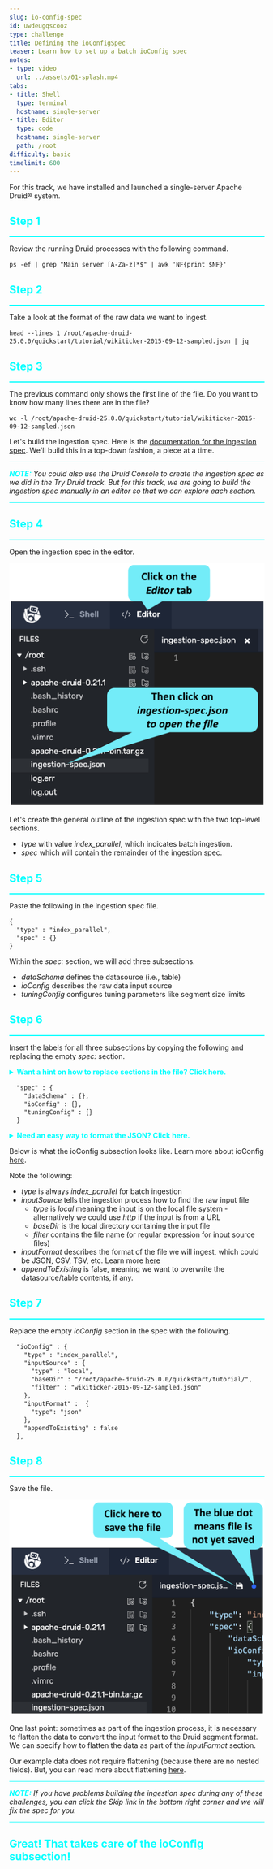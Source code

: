 ```yaml
---
slug: io-config-spec
id: uwdeugqscooz
type: challenge
title: Defining the ioConfigSpec
teaser: Learn how to set up a batch ioConfig spec
notes:
- type: video
  url: ../assets/01-splash.mp4
tabs:
- title: Shell
  type: terminal
  hostname: single-server
- title: Editor
  type: code
  hostname: single-server
  path: /root
difficulty: basic
timelimit: 600
---
```

For this track, we have installed and launched a single-server Apache Druid® system.

<h2 style="color:cyan">Step 1</h2><hr style="color:cyan;background-color:cyan;height:2px">

Review the running Druid processes with the following command.

```
ps -ef | grep "Main server [A-Za-z]*$" | awk 'NF{print $NF}'
```

<h2 style="color:cyan">Step 2</h2><hr style="color:cyan;background-color:cyan;height:2px">

Take a look at the format of the raw data we want to ingest.

```
head --lines 1 /root/apache-druid-25.0.0/quickstart/tutorial/wikiticker-2015-09-12-sampled.json | jq
```

<h2 style="color:cyan">Step 3</h2><hr style="color:cyan;background-color:cyan;height:2px">

The previous command only shows the first line of the file.
Do you want to know how many lines there are in the file?

```
wc -l /root/apache-druid-25.0.0/quickstart/tutorial/wikiticker-2015-09-12-sampled.json
```

Let's build the ingestion spec.
Here is the [documentation for the ingestion spec](https://druid.apache.org/docs/latest/ingestion/native-batch.html).
We'll build this in a top-down fashion, a piece at a time.

<hr style="background-color:cyan">
<p><span style="color:cyan"><strong><em>NOTE:</em></strong></span> <i>You could also use the Druid Console to create the ingestion spec as we did in the Try Druid track.
But for this track, we are going to build the ingestion spec manually in an editor so that we can explore each section.</i></p>
<hr style="background-color:cyan">

<h2 style="color:cyan">Step 4</h2><hr style="color:cyan;background-color:cyan;height:2px">

Open the ingestion spec in the editor.

<a href="#img-4">
  <img alt="Open the editor" src="../assets/OpenSpec.png" />
</a>

<a href="#" class="lightbox" id="img-4">
  <img alt="Open the editor" src="../assets/OpenSpec.png" />
</a>

Let's create the general outline of the ingestion spec with the two top-level sections.
- _type_ with value *index_parallel*, which indicates batch ingestion.
- _spec_ which will contain the remainder of the ingestion spec.

<h2 style="color:cyan">Step 5</h2><hr style="color:cyan;background-color:cyan;height:2px">

Paste the following in the ingestion spec file.

```
{
  "type" : "index_parallel",
  "spec" : {}
}
```

Within the _spec:_ section, we will add three subsections.
- _dataSchema_ defines the datasource (i.e., table)
- _ioConfig_ describes the raw data input source
- _tuningConfig_ configures tuning parameters like segment size limits

<h2 style="color:cyan">Step 6</h2><hr style="color:cyan;background-color:cyan;height:2px">

Insert the labels for all three subsections by copying the following and replacing the empty _spec:_ section.

<details>
  <summary style="color:cyan"><b>Want a hint on how to replace sections in the file? Click here.</b></summary>
<hr style="background-color:cyan">
To replace a section in the file, like the `spec : {}` section, first click the solution text to copy the text to your clipboard.
Then, highlight the text you want to replace, and paste the text from your clipboard.
<hr style="background-color:cyan">
</details>


```
  "spec" : {
    "dataSchema" : {},
    "ioConfig" : {},
    "tuningConfig" : {}
  }
```

<details>
  <summary style="color:cyan"><b>Need an easy way to format the JSON? Click here.</b></summary>
<hr style="background-color:cyan">
It's easy to reformat the file. Right-click inside the file, select Command Pallette, then scroll down and select Format Document.
<a href="#img-6">
  <img alt="Format the document" src="../assets/FormatDocument.png" />
</a>
<a href="#" class="lightbox" id="img-6">
  <img alt="Format the document" src="../assets/FormatDocument.png" />
</a>
<hr style="background-color:cyan">
</details>


Below is what the ioConfig subsection looks like.
Learn more about ioConfig [here](https://druid.apache.org/docs/latest/ingestion/native-batch.html#ioconfig).

Note the following:
- _type_ is always <i>index_parallel</i> for batch ingestion
- _inputSource_ tells the ingestion process how to find the raw input file
  - _type_ is _local_ meaning the input is on the local file system - alternatively we could use _http_ if the input is from a URL
  - _baseDir_ is the local directory containing the input file
  - _filter_ contains the file name (or regular expression for input source files)
- _inputFormat_ describes the format of the file we will ingest, which could be JSON, CSV, TSV, etc. Learn more [here](https://druid.apache.org/docs/latest/ingestion/data-formats.html#input-format)
- _appendToExisting_ is false, meaning we want to overwrite the datasource/table contents, if any.

<h2 style="color:cyan">Step 7</h2><hr style="color:cyan;background-color:cyan;height:2px">

Replace the empty _ioConfig_ section in the spec with the following.

```
  "ioConfig" : {
    "type" : "index_parallel",
    "inputSource" : {
      "type" : "local",
      "baseDir" : "/root/apache-druid-25.0.0/quickstart/tutorial/",
      "filter" : "wikiticker-2015-09-12-sampled.json"
    },
    "inputFormat" :  {
      "type": "json"
    },
    "appendToExisting" : false
  },
```

<h2 style="color:cyan">Step 8</h2><hr style="color:cyan;background-color:cyan;height:2px">

Save the file.

<a href="#img-8">
  <img alt="Save the file" src="../assets/SaveFile.png" />
</a>

<a href="#" class="lightbox" id="img-8">
  <img alt="Save the file" src="../assets/SaveFile.png" />
</a>

One last point: sometimes as part of the ingestion process, it is necessary to flatten the data to convert the input format to the Druid segment format.
We can specify how to flatten the data as part of the _inputFormat_ section.


Our example data does not require flattening (because there are no nested fields).
But, you can read more about flattening [here](https://druid.apache.org/docs/latest/ingestion/data-formats.html#flattenspec).


<hr style="background-color:cyan">
<p><span style="color:cyan"><strong><em>NOTE:</em></strong></span> <i>If you have problems building the ingestion spec during any of these challenges, you can click the Skip link in the bottom right corner and we will fix the spec for you.</i></p>
<hr style="background-color:cyan">

<h2 style="color:cyan">Great! That takes care of the ioConfig subsection!</h2>

<style type="text/css" rel="stylesheet">
.lightbox { display: none; position: fixed; justify-content: center; align-items: center; z-index: 999; top: 0; left: 0; right: 0; bottom: 0; padding: 1rem; background: rgba(0, 0, 0, 0.8); }
.lightbox:target { display: flex; }
.lightbox img { max-height: 100% }
.thumbnail:hover {
    position:fixed;
    top:-25px;
    left:-35px;
    width:500px;
    height:auto;
    display:block;
    z-index:999;
}
</style>
